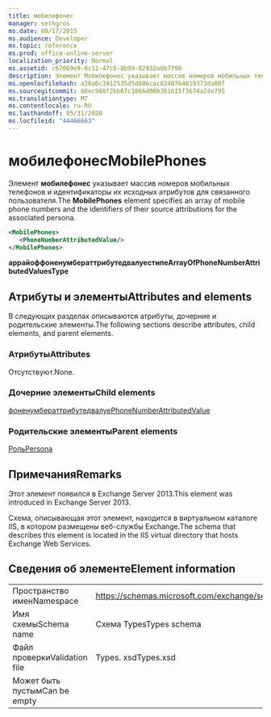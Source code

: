 ```yaml
---
title: мобилефонес
manager: sethgros
ms.date: 09/17/2015
ms.audience: Developer
ms.topic: reference
ms.prod: office-online-server
localization_priority: Normal
ms.assetid: c67069e9-0c11-47c5-8b99-82932a6b7f98
description: Элемент Мобилефонес указывает массив номеров мобильных телефонов и идентификаторы их исходных атрибутов для связанного пользователя.
ms.openlocfilehash: a38a6c3912535d5d886cac82407b4819373da00f
ms.sourcegitcommit: 88ec988f2bb67c1866d06b361615f3674a24e795
ms.translationtype: MT
ms.contentlocale: ru-RU
ms.lasthandoff: 05/31/2020
ms.locfileid: "44466663"
---
```

# <a name="mobilephones"></a><span data-ttu-id="51d71-103">мобилефонес</span><span class="sxs-lookup"><span data-stu-id="51d71-103">MobilePhones</span></span>

<span data-ttu-id="51d71-104">Элемент **мобилефонес** указывает массив номеров мобильных телефонов и идентификаторы их исходных атрибутов для связанного пользователя.</span><span class="sxs-lookup"><span data-stu-id="51d71-104">The **MobilePhones** element specifies an array of mobile phone numbers and the identifiers of their source attributions for the associated persona.</span></span> 
  
```XML
<MobilePhones>
   <PhoneNumberAttributedValue/>
</MobilePhones>
```

 <span data-ttu-id="51d71-105">**аррайоффоненумбераттрибутедвалуестипе**</span><span class="sxs-lookup"><span data-stu-id="51d71-105">**ArrayOfPhoneNumberAttributedValuesType**</span></span>
## <a name="attributes-and-elements"></a><span data-ttu-id="51d71-106">Атрибуты и элементы</span><span class="sxs-lookup"><span data-stu-id="51d71-106">Attributes and elements</span></span>

<span data-ttu-id="51d71-107">В следующих разделах описываются атрибуты, дочерние и родительские элементы.</span><span class="sxs-lookup"><span data-stu-id="51d71-107">The following sections describe attributes, child elements, and parent elements.</span></span>
  
### <a name="attributes"></a><span data-ttu-id="51d71-108">Атрибуты</span><span class="sxs-lookup"><span data-stu-id="51d71-108">Attributes</span></span>

<span data-ttu-id="51d71-109">Отсутствуют.</span><span class="sxs-lookup"><span data-stu-id="51d71-109">None.</span></span>
  
### <a name="child-elements"></a><span data-ttu-id="51d71-110">Дочерние элементы</span><span class="sxs-lookup"><span data-stu-id="51d71-110">Child elements</span></span>

[<span data-ttu-id="51d71-111">фоненумбераттрибутедвалуе</span><span class="sxs-lookup"><span data-stu-id="51d71-111">PhoneNumberAttributedValue</span></span>](phonenumberattributedvalue.md)
  
### <a name="parent-elements"></a><span data-ttu-id="51d71-112">Родительские элементы</span><span class="sxs-lookup"><span data-stu-id="51d71-112">Parent elements</span></span>

[<span data-ttu-id="51d71-113">Роль</span><span class="sxs-lookup"><span data-stu-id="51d71-113">Persona</span></span>](persona.md)
  
## <a name="remarks"></a><span data-ttu-id="51d71-114">Примечания</span><span class="sxs-lookup"><span data-stu-id="51d71-114">Remarks</span></span>

<span data-ttu-id="51d71-115">Этот элемент появился в Exchange Server 2013.</span><span class="sxs-lookup"><span data-stu-id="51d71-115">This element was introduced in Exchange Server 2013.</span></span>
  
<span data-ttu-id="51d71-116">Схема, описывающая этот элемент, находится в виртуальном каталоге IIS, в котором размещены веб-службы Exchange.</span><span class="sxs-lookup"><span data-stu-id="51d71-116">The schema that describes this element is located in the IIS virtual directory that hosts Exchange Web Services.</span></span>
  
## <a name="element-information"></a><span data-ttu-id="51d71-117">Сведения об элементе</span><span class="sxs-lookup"><span data-stu-id="51d71-117">Element information</span></span>

|||
|:-----|:-----|
|<span data-ttu-id="51d71-118">Пространство имен</span><span class="sxs-lookup"><span data-stu-id="51d71-118">Namespace</span></span>  <br/> |https://schemas.microsoft.com/exchange/services/2006/types  <br/> |
|<span data-ttu-id="51d71-119">Имя схемы</span><span class="sxs-lookup"><span data-stu-id="51d71-119">Schema name</span></span>  <br/> |<span data-ttu-id="51d71-120">Схема Types</span><span class="sxs-lookup"><span data-stu-id="51d71-120">Types schema</span></span>  <br/> |
|<span data-ttu-id="51d71-121">Файл проверки</span><span class="sxs-lookup"><span data-stu-id="51d71-121">Validation file</span></span>  <br/> |<span data-ttu-id="51d71-122">Types. xsd</span><span class="sxs-lookup"><span data-stu-id="51d71-122">Types.xsd</span></span>  <br/> |
|<span data-ttu-id="51d71-123">Может быть пустым</span><span class="sxs-lookup"><span data-stu-id="51d71-123">Can be empty</span></span>  <br/> ||
   

